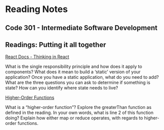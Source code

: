 # Reading Notes

## Code 301 - Intermediate Software Development

## Readings: Putting it all together

[React Docs - Thinking in React](https://reactjs.org/docs/thinking-in-react.html)

What is the single responsibility principle and how does it apply to components?
What does it mean to build a ‘static’ version of your application?
Once you have a static application, what do you need to add?
What are the three questions you can ask to determine if something is state?
How can you identify where state needs to live?

[Higher-Order Functions](https://eloquentjavascript.net/05_higher_order.html#h_xxCc98lOBK)

What is a “higher-order function”?
Explore the greaterThan function as defined in the reading. In your own words, what is line 2 of this function doing?
Explain how either map or reduce operates, with regards to higher-order functions.